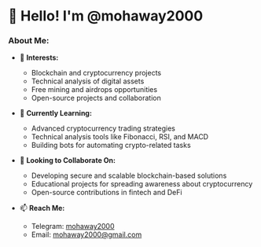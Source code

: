 # 👋 Hello! I'm @mohaway2000

### About Me:
- 👀 **Interests:**  
  - Blockchain and cryptocurrency projects  
  - Technical analysis of digital assets  
  - Free mining and airdrops opportunities  
  - Open-source projects and collaboration  

- 🌱 **Currently Learning:**  
  - Advanced cryptocurrency trading strategies  
  - Technical analysis tools like Fibonacci, RSI, and MACD  
  - Building bots for automating crypto-related tasks  

- 💞️ **Looking to Collaborate On:**  
  - Developing secure and scalable blockchain-based solutions  
  - Educational projects for spreading awareness about cryptocurrency  
  - Open-source contributions in fintech and DeFi  

- 📫 **Reach Me:**  
  - Telegram: [mohaway2000](https://t.me/mohaway2000)  
  - Email: mohaway2000@gmail.com  
